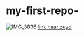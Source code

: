 # my-first-repo-
![IMG_3836](https://user-images.githubusercontent.com/113355917/189668389-cf84e6d5-9da7-4a2b-bb4e-0df9fe76c90c.jpg)
[link naar zuyd](https://www.zuyd.nl)
